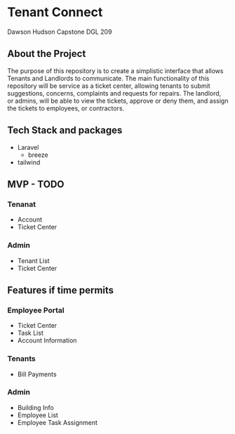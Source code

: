 # Tenant Connect
Dawson Hudson
Capstone DGL 209

## About the Project
The purpose of this repository is to create a simplistic interface that allows Tenants and Landlords to communicate.
The main functionality of this repository will be service as a ticket center, allowing tenants to submit suggestions, concerns, complaints and requests for repairs.
The landlord, or admins, will be able to view the tickets, approve or deny them, and assign the tickets to employees, or contractors.

## Tech Stack and packages
- Laravel
  - breeze
- tailwind

## MVP - TODO
### Tenanat
- Account
- Ticket Center

### Admin
- Tenant List
- Ticket Center

## Features if time permits
### Employee Portal
- Ticket Center
- Task List
- Account Information

### Tenants
- Bill Payments

### Admin
- Building Info
- Employee List
- Employee Task Assignment